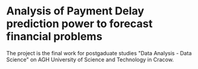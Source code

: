 # Analysis of Payment Delay prediction power to forecast financial problems 

The project is the final work for postgaduate studies "Data Analysis - Data Science" on AGH University of Science and Technology in Cracow.
